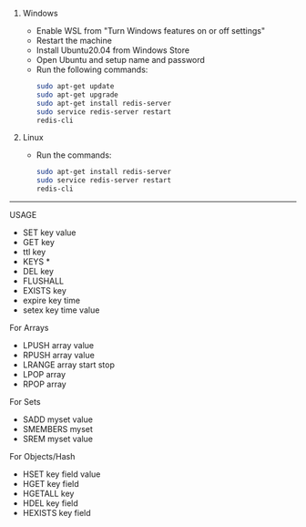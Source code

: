1) Windows
	- Enable WSL from "Turn Windows features on or off settings"
	- Restart the machine
	- Install Ubuntu20.04 from Windows Store
	- Open Ubuntu and setup name and password
	- Run the following commands:
		```bash
        sudo apt-get update
		sudo apt-get upgrade
		sudo apt-get install redis-server
		sudo service redis-server restart
		redis-cli
        ```

2) Linux
	- Run the commands:
		```bash
        sudo apt-get install redis-server
		sudo service redis-server restart
		redis-cli
        ```

-----------------------------------------------------------------------

USAGE

- SET key value
- GET key
- ttl key
- KEYS *
- DEL key
- FLUSHALL
- EXISTS key
- expire key time
- setex key time value
	

For Arrays

- LPUSH array value
- RPUSH array value
- LRANGE array start stop
- LPOP array
- RPOP array


For Sets

- SADD myset value
- SMEMBERS myset
- SREM myset value


For Objects/Hash

- HSET key field value 
- HGET key field
- HGETALL key
- HDEL key field
- HEXISTS key field